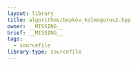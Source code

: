 ```yaml
---
layout: library
title: algorithms/boykov_kolmogorov2.hpp
owner: __MISSING__
brief: __MISSING__
tags:
  - sourcefile
library-type: sourcefile
---
```

